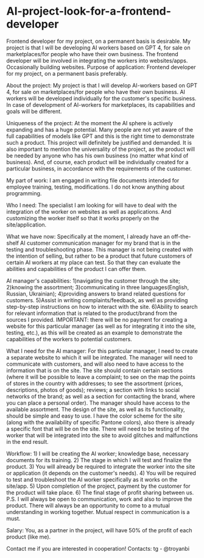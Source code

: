 # AI-project-look-for-a-frontend-developer
Frontend developer for my project, on a permanent basis is desirable. My project is that I will be developing AI workers based on GPT 4, for sale on marketplaces/for people who have their own business. The frontend developer will be involved in integrating the workers into websites/apps. Occasionally building websites.
Purpose of application: Frontend developer for my project, on a permanent basis preferably.


About the project: My project is that I will develop AI-workers based on GPT 4, for sale on marketplaces/for people who have their own business. AI workers will be developed individually for the customer's specific business. In case of development of AI-workers for marketplaces, its capabilities and goals will be different. 

Uniqueness of the project: At the moment the AI sphere is actively expanding and has a huge potential. Many people are not yet aware of the full capabilities of models like GPT and this is the right time to demonstrate such a product. This project will definitely be justified and demanded. It is also important to mention the universality of the project, as the product will be needed by anyone who has his own business (no matter what kind of business). And, of course, each product will be individually created for a particular business, in accordance with the requirements of the customer.

My part of work: I am engaged in writing file documents intended for employee training, testing, modifications. I do not know anything about programming.

Who I need: The specialist I am looking for will have to deal with the integration of the worker on websites as well as applications. And customizing the worker itself so that it works properly on the site/application.


What we have now: Specifically at the moment, I already have an off-the-shelf AI customer communication manager for my brand that is in the testing and troubleshooting phase. This manager is not being created with the intention of selling, but rather to be a product that future customers of certain AI workers at my place can test. So that they can evaluate the abilities and capabilities of the product I can offer them. 

AI manager's capabilities: 1)navigating the customer through the site; 2)knowing the assortment; 3)communicating in three languages(English, Russian, Ukrainian); 4)providing answers to brand related questions for customers. 5)Assist in writing complaints/feedback, as well as providing step-by-step instructions on how to interact with the site. 6)Ability to search for relevant information that is related to the product/brand from the sources I provided. IMPORTANT: there will be no payment for creating a website for this particular manager (as well as for integrating it into the site, testing, etc.), as this will be created as an example to demonstrate the capabilities of the workers to potential customers.

What I need for the AI manager: For this particular manager, I need to create a separate website to which it will be integrated. The manager will need to communicate with customers, and will also need to have access to the information that is on the site. The site should contain certain sections (where it will be possible to leave a complaint; to see on the map the points of stores in the country with addresses; to see the assortment (prices, descriptions, photos of goods); reviews; a section with links to social networks of the brand; as well as a section for contacting the brand, where you can place a personal order). The manager should have access to the available assortment. The design of the site, as well as its functionality, should be simple and easy to use. I have the color scheme for the site (along with the availability of specific Pantone colors), also there is already a specific font that will be on the site. There will need to be testing of the worker that will be integrated into the site to avoid glitches and malfunctions in the end result.

Workflow: 1) I will be creating the AI worker; knowledge base, necessary documents for its training. 2) The stage in which I will test and finalize the product. 3) You will already be required to integrate the worker into the site or application (it depends on the customer's needs). 4) You will be required to test and troubleshoot the AI worker specifically as it works on the site/app. 5) Upon completion of the project, payment by the customer for the product will take place. 6) The final stage of profit sharing between us.
P.S. I will always be open to communication, work and also to improve the product. There will always be an opportunity to come to a mutual understanding in working together. Mutual respect in communication is a must.

Salary: You, as a partner in the project, will have 50% of the profit of each product (like me). 

Contact me if you are interested in cooperation! Contacts: tg - @troyanbi
